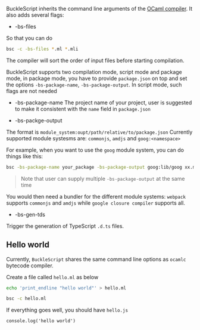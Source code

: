 BuckleScript inherits the command line arguments of the [OCaml compiler](http://caml.inria.fr/pub/docs/manual-ocaml/comp.html). It also adds several flags:

* -bs-files

So that you can do

```bash
bsc -c -bs-files *.ml *.mli
```
The compiler will sort the order of input files before starting compilation.

BuckleScript supports two compilation mode, script mode and package mode, in package mode, 
you have to provide `package.json` on top and set the options `-bs-package-name`, `-bs-package-output`.
In script mode, such flags are not needed

* -bs-package-name
The project name of your project, user is suggested to make it consistent with the `name` field in `package.json`

* -bs-packge-output

The format is `module_system:oupt/path/relative/to/package.json`
Currently supported module systesms are: `commonjs`, `amdjs` and `goog:<namespace>`

For example, when you want to use the `goog` module system, you can do things like this:

```bash
bsc -bs-package-name your_package -bs-package-output goog:lib/goog xx.ml 
```
> Note that user can supply multiple `-bs-package-output` at the same time

You would then need a bundler for the different module systems: `webpack` supports `commonjs` and `amdjs` while `google closure compiler` supports all.

*  -bs-gen-tds

Trigger the generation of TypeScript `.d.ts` files.

## Hello world

Currently, `BuckleScript` shares the same command line options as `ocamlc`
bytecode compiler.

Create a file called `hello.ml` as below

```sh
echo 'print_endline "hello world"' > hello.ml
```

```sh
bsc -c hello.ml
```

If everything goes well, you should have `hello.js`

```
console.log('hello world')
```

